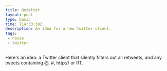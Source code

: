 ```yaml
---
title: Quietter
layout: post
type: basic
time: T14:33:30Z
description: An idea for a new Twitter client.
tags: 
 - noise
 - twitter
---
```


Here's an idea: a Twitter client that silently filters out all retweets, and any tweets containing @, #, http:// or RT.